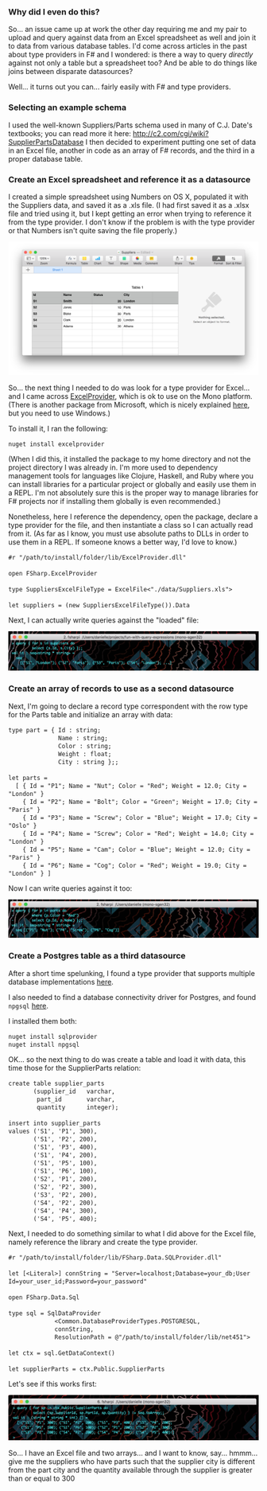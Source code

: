 ### Why did I even do this?

So... an issue came up at work the other day requiring me and my pair to upload and query against data from an Excel spreadsheet as well and join it to data from various database tables.
I'd come across articles in the past about type providers in F# and I wondered:
is there a way to query _directly_ against not only a table but a spreadsheet too?
And be able to do things like joins between disparate datasources?

Well... it turns out you can... fairly easily with F# and type providers.

### Selecting an example schema

I used the well-known Suppliers/Parts schema used in many of C.J. Date's textbooks; you can read more it here: http://c2.com/cgi/wiki?SupplierPartsDatabase I then decided to experiment putting one set of data in an Excel file, another in code as an array of F# records, and the third in a proper database table.

### Create an Excel spreadsheet and reference it as a datasource

I created a simple spreadsheet using Numbers on OS X, populated it with the Suppliers data, and saved it as a .xls file. (I had first saved it as a .xlsx file and tried using it, but I kept getting an error when trying to reference it from the type provider. I don't know if the problem is with the type provider or that Numbers isn't quite saving the file properly.)

![](./images/suppliers_excel.png)

So... the next thing I needed to do was look for a type provider for Excel... and I came across [ExcelProvider](http://fsprojects.github.io/ExcelProvider/), which is ok to use on the Mono platform. (There is another package from Microsoft, which is nicely explained [here](https://blogs.msdn.microsoft.com/jackhu/2011/04/19/fsharp-excel-reading-and-writing-from-and-to-excel/), but you need to use Windows.)

To install it, I ran the following:

```
nuget install excelprovider
```

(When I did this, it installed the package to my home directory and not the project directory I was already in. I'm more used to dependency management tools for languages like Clojure, Haskell, and Ruby where you can install libraries for a particular project or globally and easily use them in a REPL. I'm not absolutely sure this is the proper way to manage libraries for F# projects nor if installing them globally is even recommended.)

Nonetheless, here I reference the dependency, open the package, declare a type provider for the file, and then instantiate a class so I can actually read from it. (As far as I know, you must use absolute paths to DLLs in order to use them in a REPL. If someone knows a better way, I'd love to know.)

```
#r "/path/to/install/folder/lib/ExcelProvider.dll"

open FSharp.ExcelProvider

type SuppliersExcelFileType = ExcelFile<"./data/Suppliers.xls">

let suppliers = (new SuppliersExcelFileType()).Data
```

Next, I can actually write queries against the "loaded" file:

![](./images/suppliers_query.png)

### Create an array of records to use as a second datasource

Next, I'm going to declare a record type correspondent with the row type for the Parts table and initialize an array with data:

```
type part = { Id : string;
              Name : string;
              Color : string;
              Weight : float;
              City : string };;

let parts =
  [ { Id = "P1"; Name = "Nut"; Color = "Red"; Weight = 12.0; City = "London" }
    { Id = "P2"; Name = "Bolt"; Color = "Green"; Weight = 17.0; City = "Paris" }
    { Id = "P3"; Name = "Screw"; Color = "Blue"; Weight = 17.0; City = "Oslo" }
    { Id = "P4"; Name = "Screw"; Color = "Red"; Weight = 14.0; City = "London" }
    { Id = "P5"; Name = "Cam"; Color = "Blue"; Weight = 12.0; City = "Paris" }
    { Id = "P6"; Name = "Cog"; Color = "Red"; Weight = 19.0; City = "London" } ]
```

Now I can write queries against it too:

![](./images/parts_query.png)

### Create a Postgres table as a third datasource

After a short time spelunking, I found a type provider that supports multiple database implementations [here](http://fsprojects.github.io/SQLProvider/index.html).

I also needed to find a database connectivity driver for Postgres, and found `npgsql` [here](http://www.npgsql.org/).

I installed them both:

```
nuget install sqlprovider
nuget install npgsql
```

OK... so the next thing to do was create a table and load it with data, this time those for the SupplierParts relation:

```
create table supplier_parts
       (supplier_id   varchar,
        part_id       varchar,
        quantity      integer);

insert into supplier_parts
values ('S1', 'P1', 300),
       ('S1', 'P2', 200),
       ('S1', 'P3', 400),
       ('S1', 'P4', 200),
       ('S1', 'P5', 100),
       ('S1', 'P6', 100),
       ('S2', 'P1', 200),
       ('S2', 'P2', 300),
       ('S3', 'P2', 200),
       ('S4', 'P2', 200),
       ('S4', 'P4', 300),
       ('S4', 'P5', 400);
```

Next, I needed to do something similar to what I did above for the Excel file, namely reference the library and create the type provider.

```
#r "/path/to/install/folder/lib/FSharp.Data.SQLProvider.dll"

let [<Literal>] connString = "Server=localhost;Database=your_db;User Id=your_user_id;Password=your_password"

open FSharp.Data.Sql

type sql = SqlDataProvider
             <Common.DatabaseProviderTypes.POSTGRESQL,
             connString,
             ResolutionPath = @"/path/to/install/folder/lib/net451">

let ctx = sql.GetDataContext()

let supplierParts = ctx.Public.SupplierParts
```

Let's see if this works first:

![](./images/supplier_parts_query.png)

So... I have an Excel file and two arrays... and I want to know, say... hmmm... give me the suppliers who have parts such that the supplier city is different from the part city and the quantity available through the supplier is greater than or equal to 300
